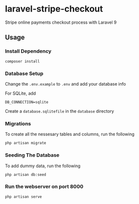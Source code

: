 # laravel-stripe-checkout

Stripe online payments checkout process with Laravel 9

## Usage

### Install Dependency
```
composer install
```

### Database Setup
Change the `.env.example` to `.env` and add your database info

For SQLite, add
```
DB_CONNECTION=sqlite
```

Create a `database.sqlitefile` in the `database` directory

### Migrations
To create all the nessesary tables and columns, run the following
```
php artisan migrate
```

### Seeding The Database
To add dummy data, run the following
```
php artisan db:seed
```

### Run the webserver on port 8000
```
php artisan serve
```
